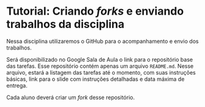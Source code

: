 # Tutorial: Criando *forks* e enviando trabalhos da disciplina

Nessa disciplina utilizaremos o GitHub para o acompanhamento e envio dos trabalhos.

Será disponibilizado no Google Sala de Aula o link para o repositório base das tarefas. Esse repositório contém apenas um arquivo `README.md`. Nesse arquivo, estará a listagem das tarefas até o momento, com suas instruções básicas, link para o slide com instruções detalhadas e data máxima de entrega.

Cada aluno deverá criar um *fork* desse repositório.


